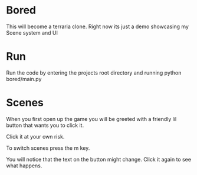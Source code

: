 # Bored

This will become a terraria clone.  Right now its just a demo showcasing my Scene system and UI

# Run

Run the code by entering the projects root directory and running python bored/main.py

# Scenes

When you first open up the game you will be greeted with a friendly lil button that wants you to click it.

Click it at your own risk.

To switch scenes press the m key.

You will notice that the text on the button might change.  Click it again to see what happens.